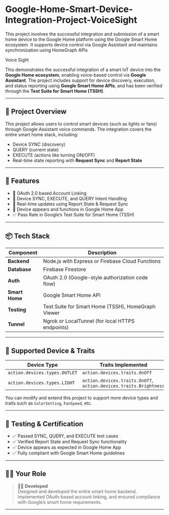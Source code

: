 # Google-Home-Smart-Device-Integration-Project-VoiceSight
This project involves the successful integration and submission of a smart home device to the Google Home platform using the Google Smart Home ecosystem. It supports device control via Google Assistant and maintains synchronization using HomeGraph APIs

Voice Sight

This demonstrates the successful integration of a smart IoT device into the **Google Home ecosystem**, enabling voice-based control via **Google Assistant**. The project includes support for device discovery, execution, and status reporting using **Google Smart Home APIs**, and has been verified through the **Test Suite for Smart Home (TSSH)**.

---

## 📌 Project Overview

This project allows users to control smart devices (such as lights or fans) through Google Assistant voice commands. The integration covers the entire smart home stack, including:

- Device SYNC (discovery)
- QUERY (current state)
- EXECUTE (actions like turning ON/OFF)
- Real-time state reporting with **Request Sync** and **Report State**

---

## 🚀 Features

- 🔐 OAuth 2.0 based Account Linking
- 🔁 Device SYNC, EXECUTE, and QUERY Intent Handling
- 📡 Real-time updates using Report State & Request Sync
- 📱 Device appears and functions in Google Home App
- ✅ Pass Rate in Google’s Test Suite for Smart Home (TSSH)

---

## 📦 Tech Stack

| Component       | Description |
|----------------|-------------|
| **Backend**     | Node.js with Express or Firebase Cloud Functions |
| **Database**    | Firebase Firestore |
| **Auth**        | OAuth 2.0 (Google-style authorization code flow) |
| **Smart Home**  | Google Smart Home API |
| **Testing**     | Test Suite for Smart Home (TSSH), HomeGraph Viewer |
| **Tunnel**      | Ngrok or LocalTunnel (for local HTTPS endpoints) |

---

## 🧠 Supported Device & Traits

| Device Type     | Traits Implemented     |
|------------------|-------------------------|
| `action.devices.types.OUTLET` | `action.devices.traits.OnOff` |
| `action.devices.types.LIGHT`  | `action.devices.traits.OnOff`, `action.devices.traits.Brightness` |

You can modify and extend this project to support more device types and traits such as `ColorSetting`, `FanSpeed`, etc.

---

## 🧪 Testing & Certification

- ✅ Passed SYNC, QUERY, and EXECUTE test cases
- ✅ Verified Report State and Request Sync functionality
- ✅ Device appears as expected in Google Home App
- ✅ Fully compliant with Google Smart Home guidelines

---

## 🧑‍💻 Your Role

> 👩‍💻 **Developed**  
> Designed and developed the entire smart home backend, implemented OAuth-based account linking, and ensured compliance with Google’s smart home requirements.

---


